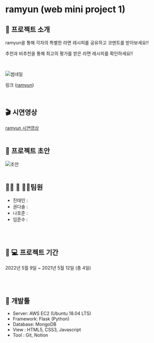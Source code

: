 # ramyun (web mini project 1)

## 👋 프로젝트 소개

ramyun을 통해 각자의 특별한 라면 레시피를 공유하고 코멘트를 받아보세요!!

추천과 비추천을 통해 최고의 평가를 받은 라면 레시피를 확인하세요!!

<br/>

![썸네일]()

링크
([ramyun]())

<br/>

## 🎬 시연영상

[ramyun 시연영상](https://youtu.be/ "")
<br/>
<br/>

## 🎨 프로젝트 초안

![초안]( "")
<br/>
<br/>

## 👨🏻 🤝 👨🏻팀원

-   진태인 : 
-   권다솔 : 
-   나호준 : 
-   임준수 : 

<br/>
<br/>

## 👨 💻 프로젝트 기간

2022년 5월 9일 ~ 2021년 5월 12일 (총 4일)

<br/>
<br/>

## 🔨 개발툴

-   Server: AWS EC2 (Ubuntu 18.04 LTS)
-   Framework: Flask (Python)
-   Database: MongoDB
-   View : HTML5, CSS3, Javascript
-   Tool : Git, Notion


<br/>
<br/>
